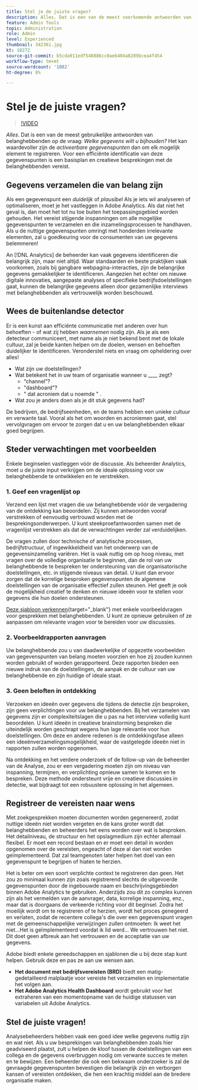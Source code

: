 ```yaml
---
title: Stel je de juiste vragen?
description: Alles. Dat is een van de meest voorkomende antwoorden van belanghebbenden op de vraag - welke gegevens wilt u bijhouden? Het kan waardevoller zijn om de activeerbare gegevenspunten te identificeren en te verzamelen dan om elk mogelijk element te registreren. Voor een efficiënte identificatie van deze gegevenspunten is een basisplan en creatieve besprekingen met de belanghebbenden vereist.
feature: Admin Tools
topic: Administration
role: Admin
level: Experienced
thumbnail: 342361.jpg
kt: 10272
source-git-commit: b5cda911edf548886cc0aeb404a8289bcea4f454
workflow-type: tm+mt
source-wordcount: '1082'
ht-degree: 0%

---
```



# Stel je de juiste vragen?

>[!VIDEO](https://video.tv.adobe.com/v/342361/?quality=12&learn=on)

_Alles_. Dat is een van de meest gebruikelijke antwoorden van belanghebbenden op de vraag: _Welke gegevens wilt u bijhouden?_ Het kan waardevoller zijn de _activeerbare gegevenspunten_ dan om elk mogelijk element te registreren. Voor een efficiënte identificatie van deze gegevenspunten is een basisplan en creatieve besprekingen met de belanghebbenden vereist.

## Gegevens verzamelen die van belang zijn

Als een gegevenspunt een _duidelijk_ of _plausibel_ Als je iets wil analyseren of optimaliseren, moet je het vastleggen in Adobe Analytics. Als dat niet het geval is, dan moet het tot nu toe buiten het toepassingsgebied worden gehouden. Het vereist stijgende inspanningen om alle mogelijke gegevenspunten te verzamelen en die inzamelingsprocessen te handhaven. Als u de nuttige gegevenspunten omringt met honderden irrelevante elementen, zal u goedkeuring voor de consumenten van uw gegevens belemmeren!

An [!DNL Analytics] de beheerder kan vaak gegevens identificeren die belangrijk zijn, maar niet altijd. Waar standaarden en beste praktijken vaak voorkomen, zoals bij gangbare webpagina-interacties, zijn de belangrijke gegevens gemakkelijker te identificeren. Aangezien het echter om nieuwe digitale innovaties, aangepaste analyses of specifieke bedrijfsdoelstellingen gaat, kunnen de belangrijke gegevens alleen door gezamenlijke interviews met belanghebbenden als vertrouwelijk worden beschouwd.

## Wees de buitenlandse detector

Er is een kunst aan efficiënte communicatie met anderen over hun behoeften - of wat zij hebben _waarnemen_ nodig zijn. Als je als een detecteur communiceert, met name als je niet bekend bent met de lokale cultuur, zal je beide kanten helpen om de doelen, wensen en behoeften duidelijker te identificeren. Veronderstel niets en vraag om opheldering over alles!

* Wat zijn uw doelstellingen?
* Wat betekent het in uw team of organisatie wanneer u ____ zegt?
   * “channel”?
   * &quot;dashboard&quot;?
   * &quot; dat acroniem dat u noemde &quot; .
* Wat zou je anders doen als je dit stuk gegevens had?

De bedrijven, de bedrijfseenheden, en de teams hebben een unieke cultuur en verwante taal. Vooral als het om woorden en acroniemen gaat, stel vervolgvragen om ervoor te zorgen dat u en uw belanghebbenden elkaar goed begrijpen.

## Steder verwachtingen met voorbeelden

Enkele beginselen vastleggen vóór de discussie. Als beheerder Analytics, moet u de juiste input verkrijgen om de ideale oplossing voor uw belanghebbende te ontwikkelen en te verstrekken.

### 1. Geef een vragenlijst op

Verzend een lijst met vragen die uw belanghebbende vóór de vergadering van de ontdekking kan beoordelen. Zij kunnen antwoorden vooraf verstrekken of eenvoudig vertrouwd worden met de besprekingsonderwerpen. U kunt steekproefantwoorden samen met de vragenlijst verstrekken als dat de verwachtingen verder zal verduidelijken.

De vragen zullen door technische of analytische processen, bedrijfstructuur, of ingewikkeldheid van het onderwerp van de gegevensinzameling variëren. Het is vaak nuttig om op hoog niveau, met vragen over de volledige organisatie te beginnen, dan de rol van uw belanghebbende te bespreken ter ondersteuning van die organisatorische doelstellingen, etc. in stijgende niveaus van detail. U kunt dan ervoor zorgen dat de korrelige besproken gegevenspunten de algemene doelstellingen van de organisatie effectief zullen steunen. Het geeft je ook de mogelijkheid creatief te denken en nieuwe ideeën voor te stellen voor gegevens die hun doelen ondersteunen.

[Deze sjabloon verkennen](assets/stakeholder-questionnaire.pdf){target=&quot;_blank&quot;} met enkele voorbeeldvragen voor gesprekken met belanghebbenden. U kunt ze opnieuw gebruiken of ze aanpassen om relevante vragen voor te bereiden voor uw discussies.

### 2. Voorbeeldrapporten aanvragen

Uw belanghebbende zou u van daadwerkelijke of opgezette voorbeelden van gegevenspunten van belang moeten voorzien en hoe zij zouden kunnen worden gebruikt of worden gerapporteerd. Deze rapporten bieden een nieuwe indruk van de doelstellingen, de aanpak en de cultuur van uw belanghebbende en zijn huidige of ideale staat.

### 3. Geen beloften in ontdekking

Verzoeken en ideeën over gegevens die tijdens de detectie zijn besproken, zijn geen verplichtingen voor uw belanghebbenden. Bij het verzamelen van gegevens zijn er complexiteitslagen die u pas na het interview volledig kunt beoordelen. U kunt ideeën in creatieve brainstorming bespreken die uiteindelijk worden geschrapt wegens hun lage relevantie voor hun doelstellingen. Om deze en andere redenen is de ontdekkingsfase alleen een ideeënverzamelingsmogelijkheid, waar de vastgelegde ideeën niet in rapporten zullen worden opgenomen.

Na ontdekking en het verdere onderzoek of de follow-up van de beheerder van de Analyse, zou er een vergadering moeten zijn om niveau van inspanning, termijnen, en verplichting opnieuw samen te komen en te bespreken. Deze methode ondersteunt vrije en creatieve discussies in detectie, wat bijdraagt tot een robuustere oplossing in het algemeen.

## Registreer de vereisten naar wens

Met zoekgesprekken moeten documenten worden gegenereerd, zodat nuttige ideeën niet worden vergeten en de kans groter wordt dat belanghebbenden en beheerders het eens worden over wat is besproken. Het detailniveau, de structuur en het opslagmedium zijn echter allemaal flexibel. Er moet een record bestaan en er moet een detail in worden opgenomen over de vereisten, ongeacht of deze al dan niet worden geïmplementeerd. Dat zal teamgenoten later helpen het doel van een gegevenspunt te begrijpen of hiaten te herzien.

Het is beter om een soort verplichte context te registreren dan geen. Het zou zo minimaal kunnen zijn zoals registrerend slechts de uitgevoerde gegevenspunten door de ingebouwde naam en beschrijvingsgebieden binnen Adobe Analytics te gebruiken. Anderzijds zou dit zo complex kunnen zijn als het vermelden van de aanvrager, data, korrelige inspanning, enz., maar dat is doorgaans de verkeerde richting voor dit beginsel. Zodra het moeilijk wordt om te registreren of te herzien, wordt het proces genegeerd en verlaten, zodat de recentere collega&#39;s die over een gegevenspunt vragen met de gemeenschappelijke verwijzingen zullen ontmoeten: Ik weet het niet...Het is geïmplementeerd voordat ik lid werd... We vertrouwen het niet. Dit doet geen afbreuk aan het vertrouwen en de acceptatie van uw gegevens.

Adobe biedt enkele gereedschappen en sjablonen die u bij deze stap kunt helpen. Gebruik deze en pas ze aan uw wensen aan.

* **Het document met bedrijfsvereisten (BRD)** biedt een matig-gedetailleerd malplaatje voor vereiste het verzamelen en implementatie het volgen aan.
* **Het Adobe Analytics Health Dashboard** wordt gebruikt voor het extraheren van een momentopname van de huidige statussen van variabelen uit Adobe Analytics.

## Stel de juiste vragen!

Analysebeheerders hebben vaak een goed idee welke gegevens nuttig zijn en wat niet. Als u uw besprekingen van belanghebbenden zoals hier geadviseerd plaatst, zult u helpen de kloof tussen de doelstellingen van een collega en de gegevens overbruggen nodig om verwante succes te meten en te bewijzen. Een beheerder die ook een bekwaam onderzoeker is zal de gevraagde gegevenspunten bevestigen die belangrijk zijn en verborgen kansen of vereisten ontdekken, die hen een krachtig middel aan de bredere organisatie maken.


